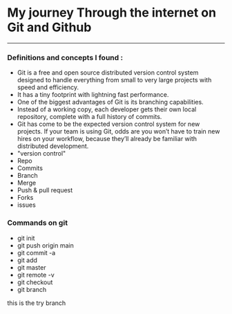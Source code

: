 # My journey Through the internet on Git and Github

---

### Definitions and concepts I found :

- Git is a free and open source distributed version control system designed to handle everything from small to very large projects with speed and efficiency.
- It has a tiny footprint with lightning fast performance.
- One of the biggest advantages of Git is its branching capabilities. 
- Instead of a working copy, each developer gets their own local repository, complete with a full history of commits.
- Git has come to be the expected version control system for new projects. If your team is using Git, odds are you won’t have to train new hires on your workflow, because they’ll already be familiar with distributed development.
- "version control"
- Repo
- Commits
- Branch
- Merge
- Push & pull request
- Forks
- issues
### Commands on git 
- git init
- git push origin main
- git commit -a
- git add
- git master
- git remote -v
- git checkout <branch>
- git branch <name>



this is the try branch
